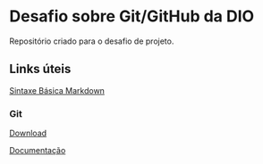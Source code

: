 # Desafio sobre Git/GitHub da DIO
Repositório criado para o desafio de projeto.

## Links úteis
[Sintaxe Básica Markdown](https://www.markdownguide.org/basic-syntax/)

### Git
[Download](https://git-scm.com/downloads)

[Documentação](https://git-scm.com/doc)
